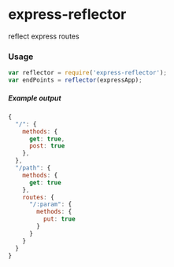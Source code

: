 # express-reflector
reflect express routes

### Usage
```javascript
var reflector = require('express-reflector');
var endPoints = reflector(expressApp);
```

##### Example output
```javascript
{
  "/": {
    methods: {
      get: true,
      post: true
    },
  },
  "/path": {
    methods: {
      get: true
    },
    routes: {
      "/:param": {
        methods: {
          put: true
        }
      }
    }
  }
}
```

